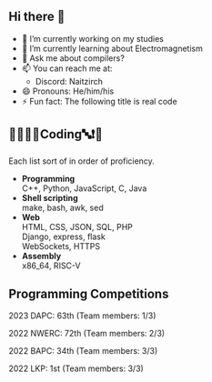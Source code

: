 ## Hi there 👋

- 🔭 I’m currently working on my studies
- 🌱 I’m currently learning about Electromagnetism
- 💬 Ask me about compilers?
- 📫 You can reach me at:
  - Discord: Naitzirch
- 😄 Pronouns: He/him/his
- ⚡ Fun fact: The following title is real code

## 🏁🍇😀🔤Coding🔤❗️🍉
Each list sort of in order of proficiency.

- **Programming**<br>
  C++, Python, JavaScript, C, Java
- **Shell scripting**<br>
  make, bash, awk, sed
- **Web**<br>
  HTML, CSS, JSON, SQL, PHP<br>
  Django, express, flask<br>
  WebSockets, HTTPS
- **Assembly**<br>
  x86_64, RISC-V

## Programming Competitions

2023 DAPC: 63th  (Team members: 1/3)

2022 NWERC: 72th (Team members: 2/3)

2022 BAPC: 34th  (Team members: 3/3)

2022 LKP: 1st    (Team members: 3/3)
<!--
**Naitzirch/Naitzirch** is a ✨ _special_ ✨ repository because its `README.md` (this file) appears on your GitHub profile.

Here are some ideas to get you started:

- 🔭 I’m currently working on ...
- 🌱 I’m currently learning ...
- 👯 I’m looking to collaborate on ...
- 🤔 I’m looking for help with ...
- 💬 Ask me about ...
- 📫 How to reach me: ...
- 😄 Pronouns: ...
- ⚡ Fun fact: ...
-->
